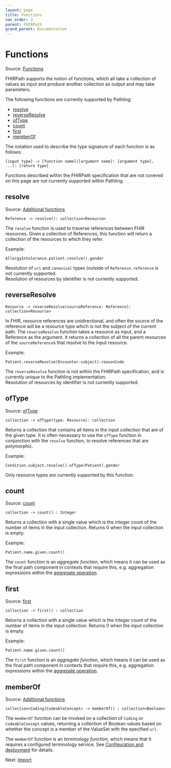 ```yaml
---
layout: page
title: Functions
nav_order: 3
parent: FHIRPath
grand_parent: Documentation
---
```


# Functions

Source: [Functions](https://hl7.org/fhirpath/2018Sep/index.html#functions-2)

FHIRPath supports the notion of functions, which all take a collection of values
as input and produce another collection as output and may take parameters.

The following functions are currently supported by Pathling:

- [resolve](#resolve)
- [reverseResolve](#reverseresolve)
- [ofType](#oftype)
- [count](#count)
- [first](#first)
- [memberOf](#memberof)

The notation used to describe the type signature of each function is as follows:

```
[input type] -> [function name]([argument name]: [argument type], ...): [return type]
```

<div class="callout warning">
    Functions described within the FHIRPath specification that are not covered on this page are not currently supported 
    within Pathling.
</div>

## resolve

Source: [Additional functions](https://hl7.org/fhir/fhirpath.html#functions)

```
Reference -> resolve(): collection<Resource>
```

The `resolve` function is used to traverse references between FHIR resources.
Given a collection of References, this function will return a collection of the
resources to which they refer.

Example:

```
AllergyIntolerance.patient.resolve().gender
```

<div class="callout warning">
    Resolution of <code>uri</code> and <code>canonical</code> types (outside of <code>Reference.reference</code> is not 
    currently supported.
</div>

<div class="callout warning">
    Resolution of resources by identifier is not currently supported.
</div>

## reverseResolve

```
Resource -> reverseResolve(sourceReference: Reference): collection<Resource>
```

In FHIR, resource references are unidirectional, and often the source of the
reference will be a resource type which is not the subject of the current path.
The `reverseResolve` function takes a resource as input, and a Reference as the
argument. It returns a collection of all the parent resources of the
`sourceReference`s that resolve to the input resource.

Example:

```
Patient.reverseResolve(Encounter.subject).reasonCode
```

<div class="callout warning">
    The <code>reverseResolve</code> function is not within the FHIRPath specification, and is currently unique to the 
    Pathling implementation.
</div>

<div class="callout warning">
    Resolution of resources by identifier is not currently supported.
</div>

## ofType

Source:
[ofType](https://hl7.org/fhirpath/2018Sep/index.html#oftypetype-identifier-collection)

```
collection -> ofType(type: Resource): collection
```

Returns a collection that contains all items in the input collection that are of
the given type. It is often necessary to use the `ofType` function in
conjunction with the `resolve` function, to resolve references that are
polymorphic.

Example:

```
Condition.subject.resolve().ofType(Patient).gender
```

<div class="callout warning">
    Only resource types are currently supported by this function.
</div>

## count

Source: [count](https://hl7.org/fhirpath/2018Sep/index.html#count-integer)

```
collection -> count() : Integer
```

Returns a collection with a single value which is the integer count of the
number of items in the input collection. Returns 0 when the input collection is
empty.

Example:

```
Patient.name.given.count()
```

<div class="callout info">
    The <code>count</code> function is an <em>aggregate function</em>, which means it can be used as the final 
    path component in contexts that require this, e.g. aggregation expressions within the 
    <a href="../aggregate.html">aggregate operation</a>.
</div>

## first

Source: [first](https://hl7.org/fhirpath/2018Sep/index.html#first-collection)

```
collection -> first() : collection
```

Returns a collection with a single value which is the integer count of the
number of items in the input collection. Returns 0 when the input collection is
empty.

Example:

```
Patient.name.given.count()
```

<div class="callout info">
    The <code>first</code> function is an <em>aggregate function</em>, which means it can be used as the final 
    path component in contexts that require this, e.g. aggregation expressions within the 
    <a href="../aggregate.html">aggregate operation</a>.
</div>

## memberOf

Source: [Additional functions](https://hl7.org/fhir/fhirpath.html#functions)

```
collection<Coding|CodeableConcept> -> memberOf() : collection<Boolean>
```

The `memberOf` function can be invoked on a collection of `Coding` or
`CodeableConcept` values, returning a collection of Boolean values based on
whether the concept is a member of the ValueSet with the specified `url`.

<div class="callout info">
    The <code>memberOf</code> function is an <em>terminology function</em>, which means that it requires a configured
    terminology service. See <a href="../deployment.html">Configuration and deployment</a> for details.
</div>

Next: [Import](../import.html)
